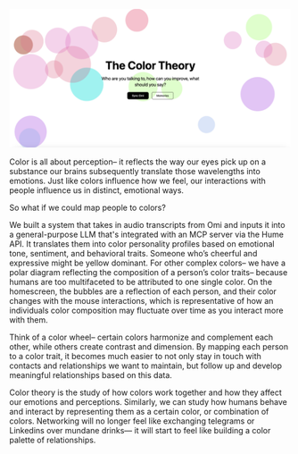 ![landing](assets/landing.png)

Color is all about perception– it reflects the way our eyes pick up on a substance our brains subsequently translate those wavelengths into emotions. Just like colors influence how we feel, our interactions with people influence us in distinct, emotional ways.

So what if we could map people to colors?

We built a system that takes in audio transcripts from Omi and inputs it into a general-purpose LLM that's integrated with an MCP server via the Hume API. It translates them into color personality profiles based on emotional tone, sentiment, and behavioral traits. Someone who’s cheerful and expressive might be yellow dominant. For other complex colors– we have a polar diagram reflecting the composition of a person’s color traits– because humans are too multifaceted to be attributed to one single color. On the homescreen, the bubbles are a reflection of each person, and their color changes with the mouse interactions, which is representative of how an individuals color composition may fluctuate over time as you interact more with them.

Think of a color wheel– certain colors harmonize and complement each other, while others create contrast and dimension. By mapping each person to a color trait, it becomes much easier to not only stay in touch with contacts and relationships we want to maintain, but follow up and develop meaningful relationships based on this data.

Color theory is the study of how colors work together and how they affect our emotions and perceptions. Similarly, we can study how humans behave and interact by representing them as a certain color, or combination of colors. Networking will no longer feel like exchanging telegrams or Linkedins over mundane drinks— it will start to feel like building a color palette of relationships.
